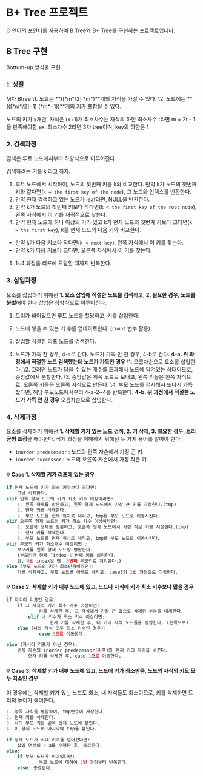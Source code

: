 # B+ Tree 프로젝트



C 언어의 포인터를 사용하여 B Tree와 B+ Tree를 구현하는 프로젝트입니다.



## B Tree 구현

Bottum-up 방식을 구현



### 1. 성질

M차 Btree
\1. 노드는 **([\*m\*/2] \*m\*)**개의 자식을 가질 수 있다.
\2. 노드에는 **(([\*m\*/2]−1) (\*m\*−1))**개의 키가 포함될 수 있다.

노드의 키가 x개면, 자식은 (x+1)개
최소차수는 자식의 하한
최소차수 t라면 m = 2t - 1을 만족해야함
ex. 최소차수 2라면 3차 tree이며, key의 하한은 1



### 2. 검색과정

검색은 루트 노드에서부터 하향식으로 이루어진다.

검색하려는 키를 k 라고 하자.

1. 루트 노드에서 시작하여, 노드의 첫번째 키를 k와 비교한다.
   만약 k가 노드의 첫번째 키와 같다면(`k = the first key of the node`),
   그 노드와 인덱스를 반환한다.
2. 만약 현재 검색하고 있는 노드가 leaf라면, NULL을 반환한다.
3. 만약 k가 노드의 첫번째 키보다 작다면(`k < the first key of the root node`), 왼쪽 자식에서 이 키를 재귀적으로 찾는다.
4. 만약 현재 노드에 하나 이상의 키가 있고 k가 현재 노드의 첫번째 키보다 크다면(`k > the first key`), k를 현재 노드의 다음 키와 비교한다.

- 만약 k가 다음 키보다 작다면(`k < next key`), 왼쪽 자식에서 이 키를 찾는다.
- 만약 k가 다음 키보다 크다면, 오른쪽 자식에서 이 키를 찾는다.

1. 1~4 과정을 리프에 도달할 때까지 반복한다.



### 3. 삽입과정

요소를 삽입하기 위해선 **1. 요소 삽입에 적절한 노드를 검색**하고, **2. 필요한 경우, 노드를 분할**해야 한다
삽입은 상향식으로 이루어진다.

1. 트리가 비어있으면 루트 노드를 할당하고, 키를 삽입한다.

2. 노드에 넣을 수 있는 키 수를 업데이트한다. (`count` 변수 활용)

3. 삽입할 적절한 리프 노드를 검색한다.

4. 노드가 가득 찬 경우, 4-a로 간다.
   노드가 가득 안 찬 경우, 4-b로 간다.
   **4-a. 위 과정에서 적절한 노드 검색했는데 노드가 가득찬 경우**
   \1. 오름차순으로 요소를 삽입한다.
   \2. 그러면 노드가 담을 수 있는 개수를 초과해서 노드에 담겨있는 상태이므로, 중앙값에서 분할한다.
   \3. 중앙값은 위쪽 노드로 보내고, 왼쪽 키들은 왼쪽 자식으로, 오른쪽 키들은 오른쪽 자식으로 만든다.
   \4. 부모 노드를 검사해서 또다시 가득 찼다면, 해당 부모노드에서부터 4-a-2~4를 반복한다.
   **4-b. 위 과정에서 적절한 노드가 가득 안 찬 경우**
   오름차순으로 삽입한다.

   

### 4. 삭제과정

요소를 삭제하기 위해선 **1. 삭제할 키가 있는 노드 검색, 2. 키 삭제, 3. 필요한 경우, 트리 균형 조정**을 해야한다.
삭제 과정을 이해하기 위해선 두 가지 용어를 알아야 한다.

- `inorder predecessor` : 노드의 왼쪽 자손에서 가장 큰 키
- `inorder successor` : 노드의 오른쪽 자손에서 가장 작은 키

#### 💡 Case 1. 삭제할 키가 리프에 있는 경우

```python
if 현재 노드에 키가 최소 키수보다 크다면:
	그냥 삭제한다.
elif 왼쪽 형제 노드의 키가 최소 키수 이상이라면:
	1. 왼쪽 형제를 방문하고, 왼쪽 형제 노드에서 가장 큰 키를 저장한다.(tmp)
	2. 현재 키를 삭제한다.
	3. 부모 노드를 현재 위치로 내리고, tmp를 부모 노드로 이동시킨다.
elif 오른쪽 형제 노드의 키가 최소 키수 이상이라면:
	1. 오른쪽 형제를 방문하고, 오른쪽 형제 노드에서 가장 작은 키를 저장한다.(tmp)
	2. 현재 키를 삭제한다.
	3. 부모 노드를 현재 위치로 내리고, tmp를 부모 노드로 이동시킨다. 
elif 부모의 키가 최소개수 이상이면 :
	부모키를 왼쪽 형제 노드랑 병합한다.
	(부모키란 현재 `index-1`번째 키를 의미한다.
	단, 0번 index일 땐, 0번째 부모키로 처리한다.)
else (부모 노드의 키가 최소만큼이라면):
	키를 삭제하고, 부모 노드를 아래로 내리고, case3의 2번 과정으로 이동한다.
```

#### 💡 Case 2. 삭제할 키가 내부 노드에 있고, 노드나 자식에 키가 최소 키수보다 많을 경우

```python
if 자식이 리프인 경우:
	if 그 자식의 키가 최소 키수 이상이면: 
    		키를 삭제한 후, 그 자식에서 가장 큰 값으로 삭제된 부분을 대체한다.
     	elif 내 키수가 최소 키수 이상이면:
            	현재 키를 삭제한 후, 내 키의 자식 노드들을 병합한다. (왼쪽으로)
	else (나와 자식 모두 최소 키수인 경우): 
    		case 3으로 이동한다.

else (자식이 리프가 아닌 경우):
	왼쪽 자손의 inorder predecessor(리프)와 현재 키의 자리를 바꾼다.
    	현재 키를 삭제한 후, case 1으로 이동한다.
```

#### 💡 Case 3. 삭제할 키가 내부 노드에 있고, 노드에 키가 최소만큼, 노드의 자식의 키도 모두 최소인 경우

이 경우에는 삭제할 키가 있는 노드도 최소, 내 자식들도 최소이므로, 키를 삭제하면 트리의 높이가 줄어든다.

```python
1. 양쪽 자식을 병합하여, tmp변수에 저장한다.
2. 현재 키를 삭제한다.
3. 나의 부모 키를 왼쪽 형제 노드에 붙인다.
4. 이 형제 노드의 마지막에 tmp를 붙인다.

if 형제 노드가 최대 키수를 넘어갔다면:
	삽입 연산의 4-a를 수행한 후, 종료한다.
else:
	if 부모 노드가 비어있다면:
    		부모 노드에 대하여 2번 과정부터 반복한다.
	else: 종료한다.
```